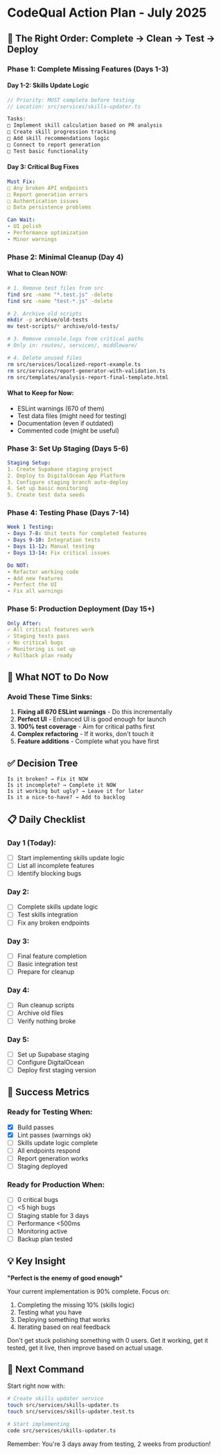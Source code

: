# CodeQual Action Plan - July 2025

## 🎯 The Right Order: Complete → Clean → Test → Deploy

### Phase 1: Complete Missing Features (Days 1-3)

#### Day 1-2: Skills Update Logic
```javascript
// Priority: MUST complete before testing
// Location: src/services/skills-updater.ts

Tasks:
□ Implement skill calculation based on PR analysis
□ Create skill progression tracking
□ Add skill recommendations logic
□ Connect to report generation
□ Test basic functionality
```

#### Day 3: Critical Bug Fixes
```yaml
Must Fix:
□ Any broken API endpoints
□ Report generation errors
□ Authentication issues
□ Data persistence problems

Can Wait:
- UI polish
- Performance optimization
- Minor warnings
```

### Phase 2: Minimal Cleanup (Day 4)

#### What to Clean NOW:
```bash
# 1. Remove test files from src
find src -name "*.test.js" -delete
find src -name "test-*.js" -delete

# 2. Archive old scripts
mkdir -p archive/old-tests
mv test-scripts/* archive/old-tests/

# 3. Remove console.logs from critical paths
# Only in: routes/, services/, middleware/

# 4. Delete unused files
rm src/services/localized-report-example.ts
rm src/services/report-generator-with-validation.ts
rm src/templates/analysis-report-final-template.html
```

#### What to Keep for Now:
- ESLint warnings (670 of them)
- Test data files (might need for testing)
- Documentation (even if outdated)
- Commented code (might be useful)

### Phase 3: Set Up Staging (Days 5-6)

```yaml
Staging Setup:
1. Create Supabase staging project
2. Deploy to DigitalOcean App Platform
3. Configure staging branch auto-deploy
4. Set up basic monitoring
5. Create test data seeds
```

### Phase 4: Testing Phase (Days 7-14)

```yaml
Week 1 Testing:
- Days 7-8: Unit tests for completed features
- Days 9-10: Integration tests  
- Days 11-12: Manual testing
- Days 13-14: Fix critical issues

Do NOT:
- Refactor working code
- Add new features
- Perfect the UI
- Fix all warnings
```

### Phase 5: Production Deployment (Day 15+)

```yaml
Only After:
✓ All critical features work
✓ Staging tests pass
✓ No critical bugs
✓ Monitoring is set up
✓ Rollback plan ready
```

## 🚫 What NOT to Do Now

### Avoid These Time Sinks:
1. **Fixing all 670 ESLint warnings** - Do this incrementally
2. **Perfect UI** - Enhanced UI is good enough for launch
3. **100% test coverage** - Aim for critical paths first
4. **Complex refactoring** - If it works, don't touch it
5. **Feature additions** - Complete what you have first

## ✅ Decision Tree

```
Is it broken? → Fix it NOW
Is it incomplete? → Complete it NOW  
Is it working but ugly? → Leave it for later
Is it a nice-to-have? → Add to backlog
```

## 📋 Daily Checklist

### Day 1 (Today):
- [ ] Start implementing skills update logic
- [ ] List all incomplete features
- [ ] Identify blocking bugs

### Day 2:
- [ ] Complete skills update logic
- [ ] Test skills integration
- [ ] Fix any broken endpoints

### Day 3:
- [ ] Final feature completion
- [ ] Basic integration test
- [ ] Prepare for cleanup

### Day 4:
- [ ] Run cleanup scripts
- [ ] Archive old files
- [ ] Verify nothing broke

### Day 5:
- [ ] Set up Supabase staging
- [ ] Configure DigitalOcean
- [ ] Deploy first staging version

## 🎯 Success Metrics

### Ready for Testing When:
- [x] Build passes
- [x] Lint passes (warnings ok)
- [ ] Skills update logic complete
- [ ] All endpoints respond
- [ ] Report generation works
- [ ] Staging deployed

### Ready for Production When:
- [ ] 0 critical bugs
- [ ] <5 high bugs  
- [ ] Staging stable for 3 days
- [ ] Performance <500ms
- [ ] Monitoring active
- [ ] Backup plan tested

## 💡 Key Insight

**"Perfect is the enemy of good enough"**

Your current implementation is 90% complete. Focus on:
1. Completing the missing 10% (skills logic)
2. Testing what you have
3. Deploying something that works
4. Iterating based on real feedback

Don't get stuck polishing something with 0 users. Get it working, get it tested, get it live, then improve based on actual usage.

## 🚀 Next Command

Start right now with:
```bash
# Create skills updater service
touch src/services/skills-updater.ts
touch src/services/skills-updater.test.ts

# Start implementing
code src/services/skills-updater.ts
```

Remember: You're 3 days away from testing, 2 weeks from production!